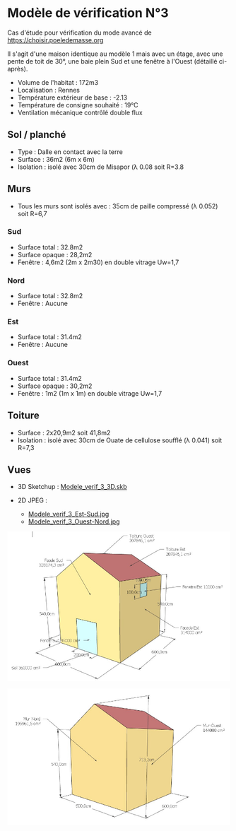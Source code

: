 # Modèle de vérification N°3

Cas d'étude pour vérification du mode avancé de https://choisir.poeledemasse.org 

Il s'agit d'une maison identique au modèle 1 mais avec un étage, avec une pente de toit de 30°, une baie plein Sud et une fenêtre à l'Ouest (détaillé ci-après).

* Volume de l'habitat : 172m3
* Localisation :  Rennes
* Température extérieur de base : -2.13
* Température de consigne souhaité : 19°C
* Ventilation mécanique contrôlé double flux

## Sol / planché

* Type : Dalle en contact avec la terre
* Surface : 36m2 (6m x 6m)
* Isolation : isolé avec 30cm de Misapor (λ 0.08 soit R=3.8

## Murs

* Tous les murs sont isolés avec : 35cm de paille compressé (λ 0.052) soit R=6,7

### Sud

* Surface total : 32.8m2
* Surface opaque : 28,2m2
* Fenêtre : 4,6m2 (2m x 2m30) en double vitrage Uw=1,7

### Nord

* Surface total : 32.8m2
* Fenêtre : Aucune

### Est

* Surface total : 31.4m2
* Fenêtre : Aucune

### Ouest

* Surface total : 31.4m2
* Surface opaque : 30,2m2
* Fenêtre : 1m2 (1m x 1m) en double vitrage Uw=1,7

## Toiture

* Surface : 2x20,9m2 soit 41,8m2
* Isolation : isolé avec 30cm de Ouate de cellulose soufflé  (λ 0.041) soit R=7,3

## Vues

* 3D Sketchup : [Modele_verif_3_3D.skb](Modele_verif_3_3D.skb)

* 2D JPEG : 
  * [Modele_verif_3_Est-Sud.jpg](./Modele_verif_3_Est-Sud.jpg)
  * [Modele_verif_3_Ouest-Nord.jpg](Modele_verif_3_Ouest-Nord.jpg)

![](Modele_verif_3_Est-Sud.jpg)

![](Modele_verif_3_Ouest-Nord.jpg)